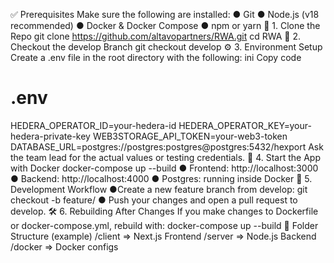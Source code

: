 ✅ Prerequisites
Make sure the following are installed:
● Git
● Node.js (v18 recommended)
● Docker & Docker Compose
● npm or yarn
🚀 1. Clone the Repo
git clone https://github.com/altavopartners/RWA.git
cd RWA
🌱 2. Checkout the develop Branch
git checkout develop
⚙️
3. Environment Setup
Create a .env file in the root directory with the following:
ini
Copy code
# .env
HEDERA_OPERATOR_ID=your-hedera-id
HEDERA_OPERATOR_KEY=your-hedera-private-key
WEB3STORAGE_API_TOKEN=your-web3-token
DATABASE_URL=postgres://postgres:postgres@postgres:5432/hexport
Ask the team lead for the actual values or testing credentials.
🐳 4. Start the App with Docker
docker-compose up --build
● Frontend: http://localhost:3000
● Backend: http://localhost:4000
● Postgres: running inside Docker
🧪 5. Development Workflow
●Create a new feature branch from develop: git checkout -b feature/<your-feature-name>
● Push your changes and open a pull request to develop.
🛠️
6. Rebuilding After Changes
If you make changes to Dockerfile or docker-compose.yml, rebuild with:
docker-compose up --build
📁 Folder Structure (example)
/client => Next.js Frontend
/server => Node.js Backend
/docker => Docker configs
